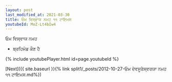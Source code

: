 ```yaml
---
layout: post
last_modified_at: 2021-03-30
title: ਓਮ ਵਿਸ੍ਵਾਯ ਨਮਹ ੧੧ ਟਾਇਮਸ
youtubeId: MoZ-Lt4bIw4
---
```

 
 
 ਓਮ ਵਿਸ੍ਵਾਯ ਨਮਹ  
 
 -  ਬ੍ਰਹਿਮੰਡ ਕੌਣ ਹੈ 
 
  
 
  
 
 
 
 
 
 


{% include youtubePlayer.html id=page.youtubeId %}
 
[Next]({{ site.baseurl }}{% link  split1/_posts/2012-10-27-ਓਮ ਦੇਵਸੂਰੇਸ੍ਵਰਯਾ ਨਮਹ ੧੧ ਟਾਇਮਸ.md%})
 
